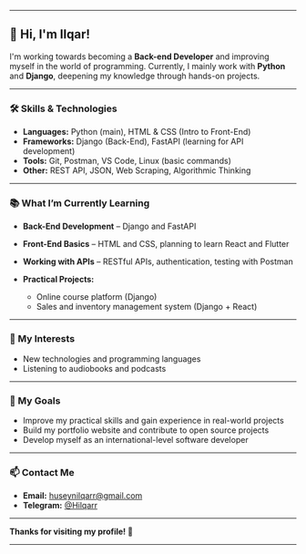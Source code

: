 
---

## 👋 Hi, I'm Ilqar!

I'm working towards becoming a **Back-end Developer** and improving myself in the world of programming. Currently, I mainly work with **Python** and **Django**, deepening my knowledge through hands-on projects.

---

### 🛠 Skills & Technologies

* **Languages:** Python (main), HTML & CSS (Intro to Front-End)
* **Frameworks:** Django (Back-End), FastAPI (learning for API development)
* **Tools:** Git, Postman, VS Code, Linux (basic commands)
* **Other:** REST API, JSON, Web Scraping, Algorithmic Thinking

---

### 📚 What I’m Currently Learning

* **Back-End Development** – Django and FastAPI
* **Front-End Basics** – HTML and CSS, planning to learn React and Flutter
* **Working with APIs** – RESTful APIs, authentication, testing with Postman
* **Practical Projects:**

  * Online course platform (Django)
  * Sales and inventory management system (Django + React)

---

### 👀 My Interests

* New technologies and programming languages
* Listening to audiobooks and podcasts

---

### 🚀 My Goals

* Improve my practical skills and gain experience in real-world projects
* Build my portfolio website and contribute to open source projects
* Develop myself as an international-level software developer

---

### 📫 Contact Me

* **Email:** [huseynilqarr@gmail.com](mailto:huseynilqarr@gmail.com)
* **Telegram:** [@Hilqarr](https://t.me/Hilqarr)

---

**Thanks for visiting my profile! 🙌**

---

